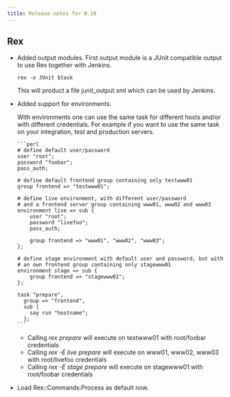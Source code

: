 ```yaml
---
title: Release notes for 0.19
---
```


## Rex

-   Added output modules. First output module is a JUnit compatible output to use Rex together with Jenkins.

        rex -o JUnit $task

    This will product a file junit\_output.xml which can be used by Jenkins.

-   Added support for environments.

    With environments one can use the same task for different hosts and/or with different credentials. For example if you want to use the same task on your integration, test and production servers.

        ```perl
        # define default user/password
        user "root";
        password "foobar";
        pass_auth;
        
        # define default frontend group containing only testwww01
        group frontend => "testwww01";
        
        # define live environment, with different user/password
        # and a frontend server group containing www01, www02 and www03
        environment live => sub {
            user "root";
            password "livefoo";
            pass_auth;
        
            group frontend => "www01", "www02", "www03";
        };
        
        # define stage environment with default user and password, but with
        # an own frontend group containing only stagewww01
        environment stage => sub {
            group frontend => "stagewww01";
        };
        
        task "prepare",
          group => "frontend",
          sub {
            say run "hostname";
          };
        ```

    -   Calling *rex prepare* will execute on testwww01 with root/foobar credentials
    -   Calling *rex -E live prepare* will execute on www01, www02, www03 with root/livefoo credentials
    -   Calling *rex -E stage prepare* will execute on stagewww01 with root/foobar credentials

-   Load Rex::Commands:Process as default now.



